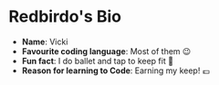 # Redbirdo's Bio

* **Name**: Vicki
* **Favourite coding language**: Most of them :wink:
* **Fun fact**: I do ballet and tap to keep fit :dancers:
* **Reason for learning to Code**: Earning my keep! :pound:
